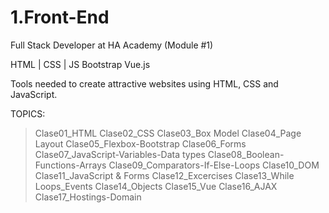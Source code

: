 # 1.Front-End
Full Stack Developer at HA Academy (Module #1)

HTML | CSS | JS
Bootstrap
Vue.js

Tools needed to create attractive websites using HTML, CSS and JavaScript.

TOPICS:
> Clase01_HTML
> Clase02_CSS
> Clase03_Box Model
> Clase04_Page Layout
> Clase05_Flexbox-Bootstrap
> Clase06_Forms
> Clase07_JavaScript-Variables-Data types
> Clase08_Boolean-Functions-Arrays
> Clase09_Comparators-If-Else-Loops
> Clase10_DOM
> Clase11_JavaScript & Forms
> Clase12_Excercises
> Clase13_While Loops_Events
> Clase14_Objects
> Clase15_Vue
> Clase16_AJAX
> Clase17_Hostings-Domain
